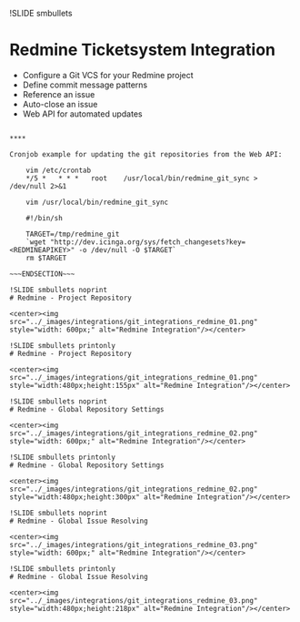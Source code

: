 !SLIDE smbullets
# Redmine Ticketsystem Integration

* Configure a Git VCS for your Redmine project
* Define commit message patterns
 * Reference an issue
 * Auto-close an issue
* Web API for automated updates


~~~SECTION:handouts~~~

****

Cronjob example for updating the git repositories from the Web API:

    vim /etc/crontab
    */5 *   * * *   root    /usr/local/bin/redmine_git_sync > /dev/null 2>&1

    vim /usr/local/bin/redmine_git_sync

    #!/bin/sh
    
    TARGET=/tmp/redmine_git
    `wget "http://dev.icinga.org/sys/fetch_changesets?key=<REDMINEAPIKEY>" -o /dev/null -O $TARGET`
    rm $TARGET

~~~ENDSECTION~~~

!SLIDE smbullets noprint
# Redmine - Project Repository

<center><img src="../_images/integrations/git_integrations_redmine_01.png" style="width: 600px;" alt="Redmine Integration"/></center>

!SLIDE smbullets printonly
# Redmine - Project Repository

<center><img src="../_images/integrations/git_integrations_redmine_01.png" style="width:480px;height:155px" alt="Redmine Integration"/></center>

!SLIDE smbullets noprint
# Redmine - Global Repository Settings

<center><img src="../_images/integrations/git_integrations_redmine_02.png" style="width: 600px;" alt="Redmine Integration"/></center>

!SLIDE smbullets printonly
# Redmine - Global Repository Settings

<center><img src="../_images/integrations/git_integrations_redmine_02.png" style="width:480px;height:300px" alt="Redmine Integration"/></center>

!SLIDE smbullets noprint
# Redmine - Global Issue Resolving

<center><img src="../_images/integrations/git_integrations_redmine_03.png" style="width: 600px;" alt="Redmine Integration"/></center>

!SLIDE smbullets printonly
# Redmine - Global Issue Resolving

<center><img src="../_images/integrations/git_integrations_redmine_03.png" style="width:480px;height:218px" alt="Redmine Integration"/></center>
